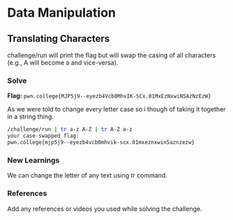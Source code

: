 # Data Manipulation 

## Translating Characters 
challenge/run will print the flag but will swap the casing of all characters
(e.g., A will become a and vice-versa). 


### Solve
**Flag:** `pwn.college{MJP5j9--eyezb4Vcb0MhvIK-SCx.01MxEzNxwiN5AzNzEzW}`

As we were told to change every letter case so i though of taking it together in a string thing.


```bash
/challenge/run | tr a-z A-Z | tr A-Z a-z
your case-swapped flag:
pwn.college{mjp5j9--eyezb4vcb0mhvik-scx.01mxeznxwin5aznzezw}
```

### New Learnings
We can change the letter of any text using tr command.

### References 
Add any references or videos you used while solving the challenge.
